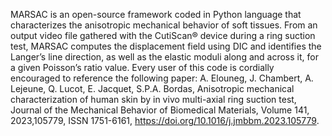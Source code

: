 MARSAC is an open-source framework coded in Python language that characterizes the anisotropic mechanical behavior of soft tissues. From an output video file gathered with the CutiScan® device during a ring suction test, MARSAC computes the displacement field using DIC and identifies the Langer’s line direction, as well as the elastic moduli along and across it, for a given Poisson’s ratio value.
Every user of this code is cordially encouraged to reference the following paper:
A. Elouneg, J. Chambert, A. Lejeune, Q. Lucot, E. Jacquet, S.P.A. Bordas, Anisotropic mechanical characterization of human skin by in vivo multi-axial ring suction test, Journal of the Mechanical Behavior of Biomedical Materials, Volume 141, 2023,105779, ISSN 1751-6161, https://doi.org/10.1016/j.jmbbm.2023.105779.
